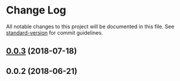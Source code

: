 # Change Log

All notable changes to this project will be documented in this file. See [standard-version](https://github.com/conventional-changelog/standard-version) for commit guidelines.

<a name="0.0.3"></a>
## [0.0.3](https://github.com/derekgreer/chronicle/compare/v0.0.2...v0.0.3) (2018-07-18)



<a name="0.0.2"></a>
## 0.0.2 (2018-06-21)
